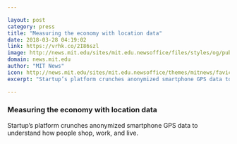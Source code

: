 ```yaml
---

layout: post
category: press
title: "Measuring the economy with location data"
date: 2018-03-28 04:19:02
link: https://vrhk.co/2I86szl
image: http://news.mit.edu/sites/mit.edu.newsoffice/files/styles/og/public/images/2018/MIT_Thasos-Group-A1.jpg
domain: news.mit.edu
author: "MIT News"
icon: http://news.mit.edu/sites/mit.edu.newsoffice/themes/mitnews/favicon.ico
excerpt: "Startup’s platform crunches anonymized smartphone GPS data to understand how people shop, work, and live."

---
```


### Measuring the economy with location data

Startup’s platform crunches anonymized smartphone GPS data to understand how people shop, work, and live.